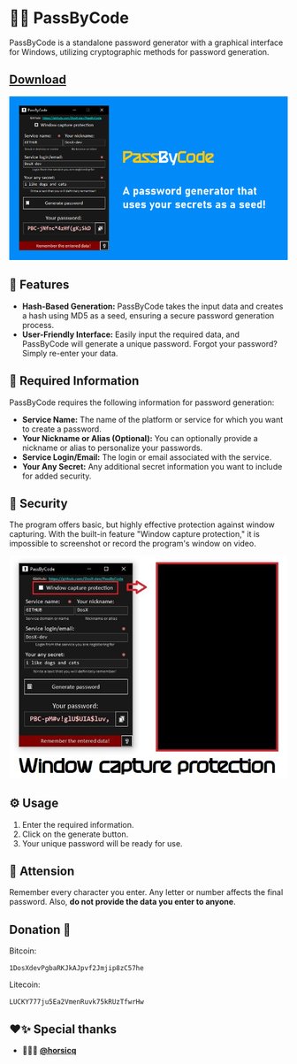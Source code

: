 # 🔐🌐 PassByCode

PassByCode is a standalone password generator with a graphical interface for Windows, utilizing cryptographic methods for password generation. 

## [Download](https://github.com/DosX-dev/PassByCode/releases/tag/Builds)
![](gui.jpg)

## 🚀 Features
- **Hash-Based Generation:** PassByCode takes the input data and creates a hash using MD5 as a seed, ensuring a secure password generation process.
- **User-Friendly Interface:** Easily input the required data, and PassByCode will generate a unique password. Forgot your password? Simply re-enter your data.

## 📝 Required Information
PassByCode requires the following information for password generation:
- **Service Name:** The name of the platform or service for which you want to create a password.
- **Your Nickname or Alias (Optional):** You can optionally provide a nickname or alias to personalize your passwords.
- **Service Login/Email:** The login or email associated with the service.
- **Your Any Secret:** Any additional secret information you want to include for added security.

## 🔏 Security
The program offers basic, but highly effective protection against window capturing. With the built-in feature "Window capture protection," it is impossible to screenshot or record the program's window on video.

![](capture-protection.jpg)

## ⚙️ Usage
1. Enter the required information.
2. Click on the generate button.
3. Your unique password will be ready for use.

## 🔴 Attension
Remember every character you enter. Any letter or number affects the final password.
Also, **do not provide the data you enter to anyone**.

## Donation 🤝
Bitcoin:
```BTC
1DosXdevPgbaRKJkAJpvf2Jmjip8zC57he
```
Litecoin:
```LTC
LUCKY777ju5Ea2VmenRuvk75kRUzTfwrHw
```

## ❤️✨ Special thanks
 * 👨🏼‍💻 **[@horsicq](https://github.com/horsicq)**

